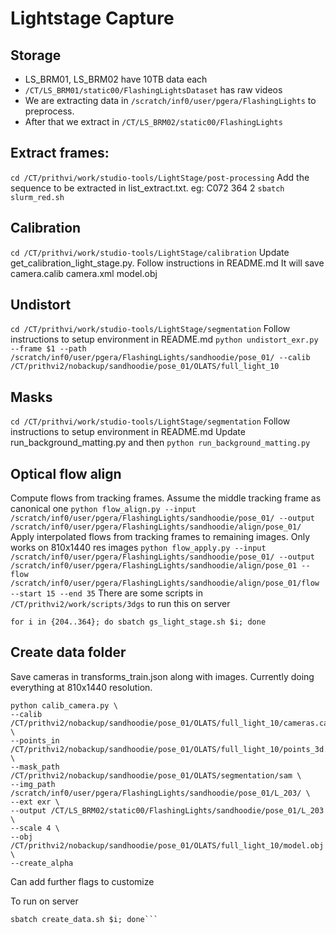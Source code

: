 # Lightstage Capture 

## Storage
+ LS_BRM01, LS_BRM02 have 10TB data each
+ `/CT/LS_BRM01/static00/FlashingLightsDataset` has raw videos
+ We are extracting data in `/scratch/inf0/user/pgera/FlashingLights` to preprocess. 
+ After that we extract in `/CT/LS_BRM02/static00/FlashingLights`

## Extract frames:
`cd /CT/prithvi/work/studio-tools/LightStage/post-processing`
Add the sequence to be extracted in list_extract.txt. eg: C072 364 2
`sbatch slurm_red.sh`

## Calibration
`cd /CT/prithvi/work/studio-tools/LightStage/calibration`
Update get_calibration_light_stage.py. Follow instructions in README.md
It will save camera.calib camera.xml model.obj

## Undistort
`cd /CT/prithvi/work/studio-tools/LightStage/segmentation`
Follow instructions to setup environment in README.md
`python undistort_exr.py --frame $1 --path /scratch/inf0/user/pgera/FlashingLights/sandhoodie/pose_01/ --calib /CT/prithvi2/nobackup/sandhoodie/pose_01/OLATS/full_light_10`

## Masks
`cd /CT/prithvi/work/studio-tools/LightStage/segmentation`
Follow instructions to setup environment in README.md
Update run_background_matting.py and then `python run_background_matting.py`

## Optical flow align
Compute flows from tracking frames. Assume the middle tracking frame as canonical one
`python flow_align.py --input /scratch/inf0/user/pgera/FlashingLights/sandhoodie/pose_01/ --output /scratch/inf0/user/pgera/FlashingLights/sandhoodie/align/pose_01/`
Apply interpolated flows from tracking frames to remaining images. Only works on 810x1440 res images
`python flow_apply.py --input /scratch/inf0/user/pgera/FlashingLights/sandhoodie/pose_01/ --output /scratch/inf0/user/pgera/FlashingLights/sandhoodie/align/pose_01 --flow /scratch/inf0/user/pgera/FlashingLights/sandhoodie/align/pose_01/flow --start 15 --end 35`
There are some scripts in `/CT/prithvi2/work/scripts/3dgs` to run this on server

```for i in {204..364}; do sbatch gs_light_stage.sh $i; done```

## Create data folder
Save cameras in transforms_train.json along with images. Currently doing everything at 810x1440 resolution.
```
python calib_camera.py \
--calib /CT/prithvi2/nobackup/sandhoodie/pose_01/OLATS/full_light_10/cameras.calib \
--points_in /CT/prithvi2/nobackup/sandhoodie/pose_01/OLATS/full_light_10/points_3d.ply \
--mask_path /CT/prithvi2/nobackup/sandhoodie/pose_01/OLATS/segmentation/sam \
--img_path /scratch/inf0/user/pgera/FlashingLights/sandhoodie/pose_01/L_203/ \     
--ext exr \
--output /CT/LS_BRM02/static00/FlashingLights/sandhoodie/pose_01/L_203 \
--scale 4 \
--obj /CT/prithvi2/nobackup/sandhoodie/pose_01/OLATS/full_light_10/model.obj \
--create_alpha
```
Can add further flags to customize

To run on server
```for i in {204..364}; do
sbatch create_data.sh $i; done```




